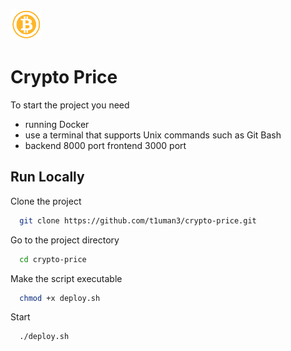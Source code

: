 ![Crypto Logo](frontend/public/bit.png)
# Crypto Price

To start the project you need
- running Docker
- use a terminal that supports Unix commands such as Git Bash
- backend 8000 port frontend 3000 port



## Run Locally

Clone the project

```bash
  git clone https://github.com/t1uman3/crypto-price.git
```

Go to the project directory

```bash
  cd crypto-price
```

Make the script executable

```bash
  chmod +x deploy.sh
```

Start

```bash
  ./deploy.sh
```
